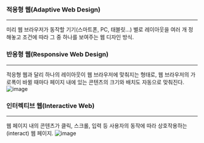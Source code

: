 ### 적응형 웹(Adaptive Web Design)
---
미리 웹 브라우저가 동작할 기기(스마트폰, PC, 태블릿...) 별로 레이아웃을 여러 개 정해놓고 조건에 따라 그 중 하나를 보여주는 웹 디자인 방식.

### 반응형 웹(Responsive Web Design) 
---
적응형 웹과 달리 하나의 레이아웃이 웹 브라우저에 맞춰지는 형태로, 웹 브라우저의 가로폭이 바뀔 때마다 페이지 내에 있는 콘텐츠의 크기와 배치도 자동으로 맞춰진다.
![image](https://cdn.inflearn.com/public/files/pages/da31b8e6-b18f-4629-93e4-17fe99f9d575/vol13-2.gif)

### 인터렉티브 웹(Interactive Web)
---
웹 페이지 내의 콘텐츠가 클릭, 스크롤, 입력 등 사용자의 동작에 따라 상호작용하는(interact) 웹 페이지.
![image](https://cdn.inflearn.com/public/files/pages/22ae6a7f-c7ea-4983-bcce-2e260ed69ebd/vol13-3.gif)
